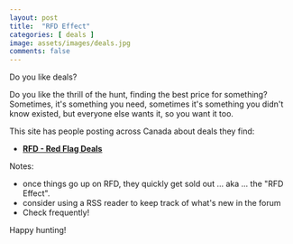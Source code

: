 ```yaml
---
layout: post
title:  "RFD Effect"
categories: [ deals ]
image: assets/images/deals.jpg
comments: false
---
```


Do you like deals?  

Do you like the thrill of the hunt, finding the best price for something?  
Sometimes, it's something you need, sometimes it's something you didn't know existed, but everyone else wants it, so you want it too.

This site has people posting across Canada about deals they find:
+ **[RFD - Red Flag Deals](https://forums.redflagdeals.com/hot-deals-f9/)** 


Notes:

+ once things go up on RFD, they quickly get sold out ... aka ... the "RFD Effect".
+ consider using a RSS reader to keep track of what's new in the forum
+ Check frequently!

Happy hunting!


